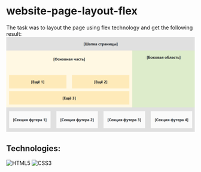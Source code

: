 # website-page-layout-flex

The task was to layout the page using flex technology and get the following result:
<img src="./assets/img/218.png" alt="паример реализации задания">

## Technologies:
![HTML5](https://img.shields.io/badge/html5-%23E34F26.svg?style=for-the-badge&logo=html5&logoColor=white)
![CSS3](https://img.shields.io/badge/css3-%231572B6.svg?style=for-the-badge&logo=css3&logoColor=white)
